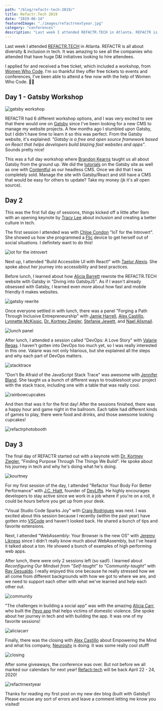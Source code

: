 ```yaml
---
path: "/blog/refactr-tech-2019/"
title: Refactr.Tech 2019
date: "2019-06-14"
featuredImage: "./images/refactrnextyear.jpg"
category: "conferences"
description: "Last week I attended REFACTR.TECH in Atlanta. REFACTR is all about diversity and inclusion in tech. It was amazing to see all the companies who attended that have huge D&amp;I initiatives looking to hire attendees."
---
```


Last week I attended [REFACTR.TECH](http://refactr.tech/) in Atlanta. REFACTR is all about diversity &amp; inclusion in tech. It was amazing to see all the companies who attended that have huge D&amp;I initiatives looking to hire attendees.

I applied for and received a free ticket, which included a workshop, from [Women Who Code](https://www.womenwhocode.com/). I'm so thankful they offer free tickets to events and conferences, I've been able to attend a few now with the help of Women Who Code. 👩‍💻

## Day 1 - Gatsby Workshop

![gatsby workshop](images/gatsbyworkshop.jpg)

REFACTR had 6 different workshop options, and I was very excited to see that there would one on [Gatsby](https://www.gatsbyjs.org/) since I've been looking for a new CMS to manage my website projects. A few months ago I stumbled upon Gatsby, but I didn't have time to learn it so this was perfect. From the Gatsby website, it's explained: _"Gatsby is a free and open source framework based on React that helps developers build blazing fast websites and apps"_. Sounds pretty nice!

This was a full day workshop where [Brandon Kearns](https://twitter.com/brandon_kearns) taught us all about Gatsby from the ground up. We did the [tutorials](https://www.gatsbyjs.org/tutorial/) on the Gatsby site as well as one with [Contentful](https://www.contentful.com/) as our headless CMS. Once we did that I was completely sold. Manage the site with Gatsby/React and still have a CMS that would be easy for others to update? Take my money (jk it's all open source).

## Day 2

This was the first full day of sessions, things kicked off a little after 9am with an opening keynote by [Tracy Lee](https://twitter.com/ladyleet) about inclusion and creating a better culture in tech.

The first session I attended was with [Chloe Condon](https://twitter.com/ChloeCondon) "IoT for the Introvert". She showed us how she programmed a [Flic](https://flic.io/) device to get herself out of social situations. I definitely want to do this!

![iot for the introvert](images/iotfortheintrovert.jpg)

Next up, I attended "Build Accessible UI with React!" with [Taelur Alexis](https://twitter.com/TaelurAlexis). She spoke about her journey into accessibility and best practices.

Before lunch, I learned about how [Alicia Barrett](https://twitter.com/optimistalicia) rewrote the REFACTR.TECH website with Gatsby in "Diving into GatsbyJS". As if I wasn't already obsessed with Gatsby, I learned even more about how fast and mobile friendly it makes websites.

![gatsby rewrite](images/gatsbyrewrite.jpg)

Once everyone settled in with lunch, there was a panel "Forging a Path Through Inclusive Entrepreneurship" with [Jamie Harrell](https://twitter.com/jamieharrellmba),
[Alex Castillo](https://twitter.com/castillo__io), [Lynnette McKissic](https://twitter.com/TheGoodrCo), [Dr. Kortney Ziegler](https://twitter.com/fakerapper), [Stefanie Jewett](https://twitter.com/StefanieJewett), and [Nael Alismail](https://twitter.com/naelyall).

![lunch panel](images/panel.jpg)

After lunch, I attended a session called "DevOps: A Love Story" with [Valarie Regas](https://twitter.com/ValarieRegas). I haven't gotten into DevOps too much yet, so I was really interested in this one. Valarie was not only hilarious, but she explained all the steps and why each part of DevOps matters.

![stacktrace](images/stacktrace.jpg)

"Don't Be Afraid of the JavaScript Stack Trace" was awesome with [Jennifer Bland](https://twitter.com/ratracegrad). She taught us a bunch of different ways to troubleshoot your project with the stack trace, including one with a table that was really cool.

![rainbowcupcakes](images/rainbowcupcakes.jpg)

And then that was it for the first day! After the sessions finished, there was a happy hour and game night in the ballroom. Each table had different kinds of games to play, there were food and drinks, and those awesome looking cupcakes!

![refactrphotobooth](images/refactrphotobooth.jpg)

## Day 3

The final day of REFACTR started out with a keynote with [Dr. Kortney Ziegler](https://twitter.com/fakerapper), "Finding Purpose Through The Things We Build". He spoke about his journey in tech and why he's doing what he's doing.

![kourtney](images/kourtney.jpg)

For my first session of the day, I attended "Refactor Your Body For Better Performance" with [J.C. Hiatt](https://twitter.com/jchiatt), founder of [DevLifts](https://devlifts.io/). He highly encourages developers to stay active since we work in a job where if you're on a roll, it could be _hours_ before you get up from your desk.

"Visual Studio Code Sparks Joy" with [Craig Rodrigues](https://twitter.com/CraigRodrigues) was next. I was excited about this session because I recently (within the past year) have gotten into [VSCode](https://code.visualstudio.com/) and haven't looked back. He shared a bunch of tips and favorite extensions.

Next, I attended "WebAssembly: Your Browser is the new OS" with [Jeremy Likness](https://twitter.com/jeremylikness) since I didn't really know much about WebAssembly, but I've heard it talked about a ton. He showed a bunch of examples of high performing web apps.

After lunch, there were only 2 sessions left (so sad!). I learned about
_Reconfiguring Our Mindset from “Self-taught” to “Community-taught”_ with [Ray Gesualdo](https://twitter.com/RayGesualdo). I really enjoyed this one because he really stressed how we all come from different backgrounds with how we got to where we are, and we need to support each other with what we've learned and help each other out.

![community](images/community.jpg)

"The challenges in building a social app" was with the amazing [Alicia Carr](https://www.pevo.us/), who built the [Pevo app](https://www.pevo.us/) that helps victims of domestic violence. She spoke about her journey in tech and with building the app. It was one of my favorite sessions!

![aliciacarr](images/aliciacarr.jpg)

Finally, there was the closing with [Alex Castillo](https://twitter.com/castillo__io) about Empowering the Mind and what his company, [Neurosity](https://www.neurosity.co/) is doing. It was some really cool stuff!

![closing](images/closing.jpg)

After some giveaways, the conference was over. But not before we all marked our calendars for next year! [Refactr.tech](http://refactr.tech/) will be back April 22 - 24, 2020!

![refactrnextyear](images/refactrnextyear.jpg)

Thanks for reading my first post on my new dev blog (built with Gatsby!) Please excuse any sort of errors and leave a comment letting me know you visited!
